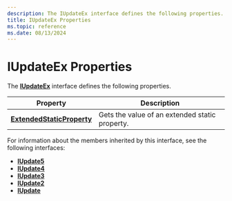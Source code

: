 ```yaml
---
description: The IUpdateEx interface defines the following properties.
title: IUpdateEx Properties
ms.topic: reference
ms.date: 08/13/2024
---
```


# IUpdateEx Properties

The [**IUpdateEx**](/windows/win32/api/wuapi/nn-wuapi-iupdateex) interface defines the following properties.

| Property | Description |
|----------|-------------|
| [**ExtendedStaticProperty**](/windows/win32/api/Wuapi/nf-wuapi-iupdateex-get_extendedstaticproperty) | Gets the value of an extended static property. |

For information about the members inherited by this interface, see the following interfaces:

- [**IUpdate5**](/windows/desktop/api/Wuapi/nn-wuapi-iupdate5)
- [**IUpdate4**](/windows/desktop/api/Wuapi/nn-wuapi-iupdate4)
- [**IUpdate3**](/windows/desktop/api/Wuapi/nn-wuapi-iupdate3)
- [**IUpdate2**](/windows/desktop/api/Wuapi/nn-wuapi-iupdate2)
- [**IUpdate**](/windows/desktop/api/Wuapi/nn-wuapi-iupdate)

 

 
